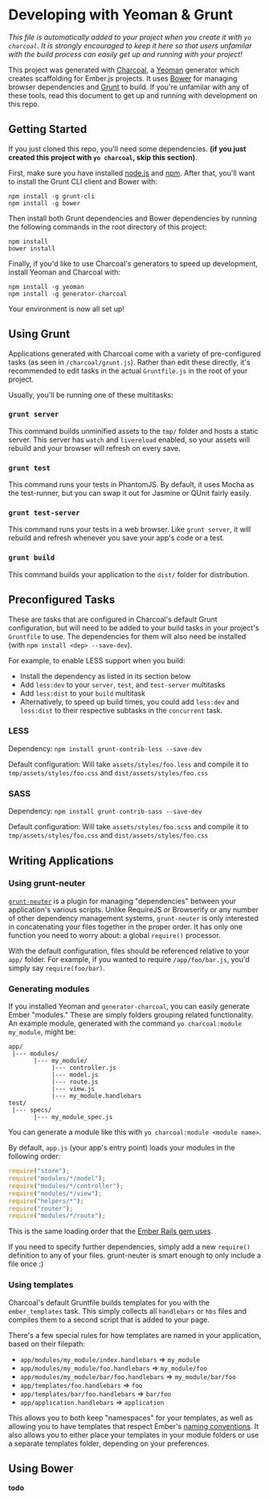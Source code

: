# Developing with Yeoman & Grunt

*This file is automatically added to your project when you create it with `yo charcoal`. It is strongly encouraged to keep it here so that users unfamilar with the build process can easily get up and running with your project!*

This project was generated with [Charcoal](https://github.com/thomasboyt/charcoal), a [Yeoman](http://yeoman.io) generator which creates scaffolding for Ember.js projects. It uses [Bower](http://bower.io/) for managing browser dependencies and [Grunt](http://gruntjs.com/) to build. If you're unfamilar with any of these tools, read this document to get up and running with development on this repo.

## Getting Started

If you just cloned this repo, you'll need some dependencies. **(if you just created this project with `yo charcoal`, skip this section)**.

First, make sure you have installed [node.js](http://nodejs.org) and [npm](https://npmjs.org/). After that, you'll want to install the Grunt CLI client and Bower with:

```shell
npm install -g grunt-cli
npm install -g bower
```

Then install both Grunt dependencies and Bower dependencies by running the following commands in the root directory of this project:

```shell
npm install
bower install
```

Finally, if you'd like to use Charcoal's generators to speed up development, install Yeoman and Charcoal with:

```shell
npm install -g yeoman
npm install -g generator-charcoal
```

Your environment is now all set up!

## Using Grunt

Applications generated with Charcoal come with a variety of pre-configured tasks (as seen in `/charcoal/grunt.js`). Rather than edit these directly, it's recommended to edit tasks in the actual `Gruntfile.js` in the root of your project. 

Usually, you'll be running one of these multitasks:

### `grunt server`

This command builds unminified assets to the `tmp/` folder and hosts a static server. This server has `watch` and `livereload` enabled, so your assets will rebuild and your browser will refresh on every save.

### `grunt test`

This command runs your tests in PhantomJS. By default, it uses Mocha as the test-runner, but you can swap it out for Jasmine or QUnit fairly easily.

### `grunt test-server`

This command runs your tests in a web browser. Like `grunt server`, it will rebuild and refresh whenever you save your app's code or a test.

### `grunt build`

This command builds your application to the `dist/` folder for distribution.

## Preconfigured Tasks

These are tasks that are configured in Charcoal's default Grunt configuration, but will need to be added to your build tasks in your project's `Gruntfile` to use. The dependencies for them will also need be installed (with `npm install <dep> --save-dev`).

For example, to enable LESS support when you build:

* Install the dependency as listed in its section below
* Add `less:dev` to your `server`, `test`, and `test-server` multitasks
* Add `less:dist` to your `build` multitask
* Alternatively, to speed up build times, you could add `less:dev` and `less:dist` to their respective subtasks in the `concurrent` task. 

### LESS

Dependency: `npm install grunt-contrib-less --save-dev`

Default configuration: Will take `assets/styles/foo.less` and compile it to `tmp/assets/styles/foo.css` and `dist/assets/styles/foo.css`

### SASS

Dependency: `npm install grunt-contrib-sass --save-dev`

Default configuration: Will take `assets/styles/foo.scss` and compile it to `tmp/assets/styles/foo.css` and `dist/assets/styles/foo.css`

## Writing Applications

### Using grunt-neuter

[`grunt-neuter`](https://github.com/trek/grunt-neuter) is a plugin for managing "dependencies" between your application's various scripts. Unlike RequireJS or Browserify or any number of other dependency management systems, `grunt-neuter` is only interested in concatenating your files together in the proper order. It has only one function you need to worry about: a global `require()` processor. 

With the default configuration, files should be referenced relative to your `app/` folder. For example, if you wanted to require `/app/foo/bar.js`, you'd simply say `require(foo/bar)`.

### Generating modules

If you installed Yeoman and `generator-charcoal`, you can easily generate Ember "modules." These are simply folders grouping related functionality. An example module, generated with the command `yo charcoal:module my_module`, might be:

```
app/
 |--- modules/
       |--- my_module/
            |--- controller.js
            |--- model.js
            |--- route.js
            |--- view.js
            |--- my_module.handlebars
test/
 |--- specs/
       |--- my_module_spec.js
```

You can generate a module like this with `yo charcoal:module <module name>`.

By default, `app.js` (your app's entry point) loads your modules in the following order:

```js
require("store");
require("modules/*/model");
require("modules/*/controller");
require("modules/*/view");
require("helpers/*");
require("router");
require("modules/*/route");
```

This is the same loading order that the [Ember Rails gem uses](https://raw.github.com/emberjs/ember-rails/master/lib/generators/templates/app.js).

If you need to specify further dependencies, simply add a new `require()` definition to any of your files. grunt-neuter is smart enough to only include a file once :)

### Using templates

Charcoal's default Gruntfile builds templates for you with the `ember_templates` task. This simply collects all `handlebars` or `hbs` files and compiles them to a second script that is added to your page. 

There's a few special rules for how templates are named in your application, based on their filepath:

* `app/modules/my_module/index.handlebars` => `my_module`
* `app/modules/my_module/foo.handlebars` => `my_module/foo`
* `app/modules/my_module/bar/foo.handlebars` => `my_module/bar/foo`
* `app/templates/foo.handlebars` => `foo`
* `app/templates/bar/foo.handlebars` => `bar/foo`
* `app/application.handlebars` => `application`

This allows you to both keep "namespaces" for your templates, as well as allowing you to have templates that respect Ember's [naming conventions](http://emberjs.com/guides/concepts/naming-conventions/). It also allows you to either place your templates in your module folders or use a separate templates folder, depending on your preferences.

## Using Bower

**todo**
